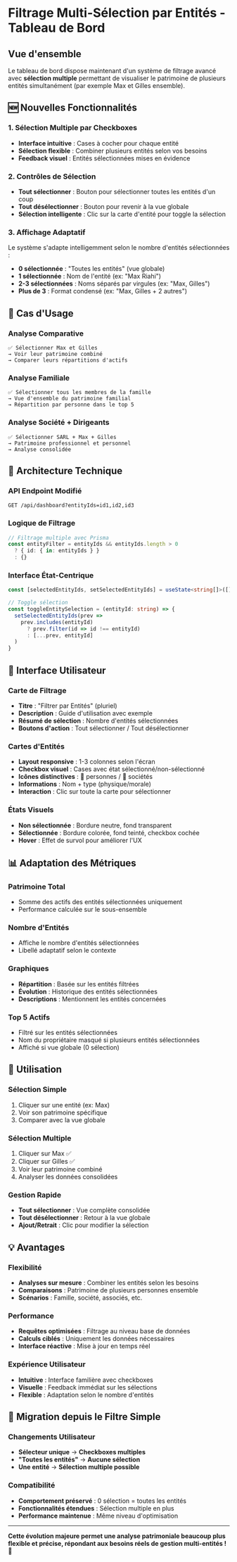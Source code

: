 # Filtrage Multi-Sélection par Entités - Tableau de Bord

## Vue d'ensemble

Le tableau de bord dispose maintenant d'un système de filtrage avancé avec **sélection multiple** permettant de visualiser le patrimoine de plusieurs entités simultanément (par exemple Max et Gilles ensemble).

## 🆕 Nouvelles Fonctionnalités

### 1. **Sélection Multiple par Checkboxes**
- **Interface intuitive** : Cases à cocher pour chaque entité
- **Sélection flexible** : Combiner plusieurs entités selon vos besoins
- **Feedback visuel** : Entités sélectionnées mises en évidence

### 2. **Contrôles de Sélection**
- **Tout sélectionner** : Bouton pour sélectionner toutes les entités d'un coup
- **Tout désélectionner** : Bouton pour revenir à la vue globale
- **Sélection intelligente** : Clic sur la carte d'entité pour toggle la sélection

### 3. **Affichage Adaptatif**
Le système s'adapte intelligemment selon le nombre d'entités sélectionnées :
- **0 sélectionnée** : "Toutes les entités" (vue globale)
- **1 sélectionnée** : Nom de l'entité (ex: "Max Riahi")
- **2-3 sélectionnées** : Noms séparés par virgules (ex: "Max, Gilles")
- **Plus de 3** : Format condensé (ex: "Max, Gilles + 2 autres")

## 🎯 Cas d'Usage

### **Analyse Comparative**
```
✅ Sélectionner Max et Gilles
→ Voir leur patrimoine combiné
→ Comparer leurs répartitions d'actifs
```

### **Analyse Familiale**
```
✅ Sélectionner tous les membres de la famille
→ Vue d'ensemble du patrimoine familial
→ Répartition par personne dans le top 5
```

### **Analyse Société + Dirigeants**
```
✅ Sélectionner SARL + Max + Gilles
→ Patrimoine professionnel et personnel
→ Analyse consolidée
```

## 🔧 Architecture Technique

### API Endpoint Modifié
```
GET /api/dashboard?entityIds=id1,id2,id3
```

### Logique de Filtrage
```typescript
// Filtrage multiple avec Prisma
const entityFilter = entityIds && entityIds.length > 0 
  ? { id: { in: entityIds } } 
  : {}
```

### Interface État-Centrique
```typescript
const [selectedEntityIds, setSelectedEntityIds] = useState<string[]>([])

// Toggle sélection
const toggleEntitySelection = (entityId: string) => {
  setSelectedEntityIds(prev => 
    prev.includes(entityId)
      ? prev.filter(id => id !== entityId)
      : [...prev, entityId]
  )
}
```

## 🎨 Interface Utilisateur

### **Carte de Filtrage**
- **Titre** : "Filtrer par Entités" (pluriel)
- **Description** : Guide d'utilisation avec exemple
- **Résumé de sélection** : Nombre d'entités sélectionnées
- **Boutons d'action** : Tout sélectionner / Tout désélectionner

### **Cartes d'Entités**
- **Layout responsive** : 1-3 colonnes selon l'écran
- **Checkbox visuel** : Cases avec état sélectionné/non-sélectionné
- **Icônes distinctives** : 👤 personnes / 🏢 sociétés
- **Informations** : Nom + type (physique/morale)
- **Interaction** : Clic sur toute la carte pour sélectionner

### **États Visuels**
- **Non sélectionnée** : Bordure neutre, fond transparent
- **Sélectionnée** : Bordure colorée, fond teinté, checkbox cochée
- **Hover** : Effet de survol pour améliorer l'UX

## 📊 Adaptation des Métriques

### **Patrimoine Total**
- Somme des actifs des entités sélectionnées uniquement
- Performance calculée sur le sous-ensemble

### **Nombre d'Entités**
- Affiche le nombre d'entités sélectionnées
- Libellé adaptatif selon le contexte

### **Graphiques**
- **Répartition** : Basée sur les entités filtrées
- **Évolution** : Historique des entités sélectionnées
- **Descriptions** : Mentionnent les entités concernées

### **Top 5 Actifs**
- Filtré sur les entités sélectionnées
- Nom du propriétaire masqué si plusieurs entités sélectionnées
- Affiché si vue globale (0 sélection)

## 🚀 Utilisation

### **Sélection Simple**
1. Cliquer sur une entité (ex: Max)
2. Voir son patrimoine spécifique
3. Comparer avec la vue globale

### **Sélection Multiple**
1. Cliquer sur Max ✅
2. Cliquer sur Gilles ✅
3. Voir leur patrimoine combiné
4. Analyser les données consolidées

### **Gestion Rapide**
- **Tout sélectionner** : Vue complète consolidée
- **Tout désélectionner** : Retour à la vue globale
- **Ajout/Retrait** : Clic pour modifier la sélection

## 💡 Avantages

### **Flexibilité**
- **Analyses sur mesure** : Combiner les entités selon les besoins
- **Comparaisons** : Patrimoine de plusieurs personnes ensemble
- **Scénarios** : Famille, société, associés, etc.

### **Performance**
- **Requêtes optimisées** : Filtrage au niveau base de données
- **Calculs ciblés** : Uniquement les données nécessaires
- **Interface réactive** : Mise à jour en temps réel

### **Expérience Utilisateur**
- **Intuitive** : Interface familière avec checkboxes
- **Visuelle** : Feedback immédiat sur les sélections
- **Flexible** : Adaptation selon le nombre d'entités

## 🔄 Migration depuis le Filtre Simple

### **Changements Utilisateur**
- **Sélecteur unique** → **Checkboxes multiples**
- **"Toutes les entités"** → **Aucune sélection**
- **Une entité** → **Sélection multiple possible**

### **Compatibilité**
- **Comportement préservé** : 0 sélection = toutes les entités
- **Fonctionnalités étendues** : Sélection multiple en plus
- **Performance maintenue** : Même niveau d'optimisation

---

**Cette évolution majeure permet une analyse patrimoniale beaucoup plus flexible et précise, répondant aux besoins réels de gestion multi-entités !** 🎉 